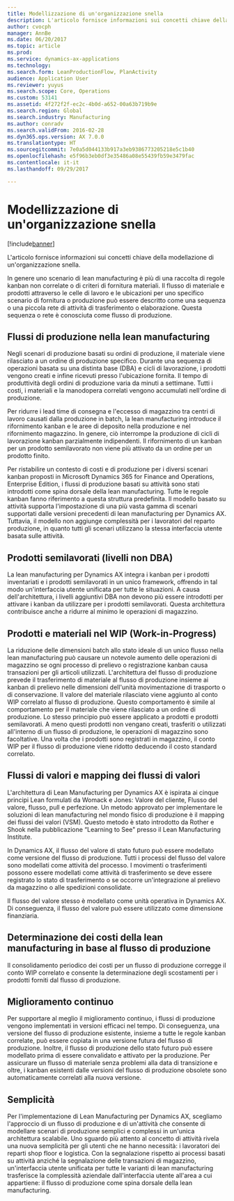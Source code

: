 ```yaml
---
title: Modellizzazione di un'organizzazione snella
description: L'articolo fornisce informazioni sui concetti chiave della modellazione di un'organizzazione snella.
author: cvocph
manager: AnnBe
ms.date: 06/20/2017
ms.topic: article
ms.prod: 
ms.service: dynamics-ax-applications
ms.technology: 
ms.search.form: LeanProductionFlow, PlanActivity
audience: Application User
ms.reviewer: yuyus
ms.search.scope: Core, Operations
ms.custom: 53141
ms.assetid: 4f272f2f-ec2c-4b0d-a652-00a63b719b9e
ms.search.region: Global
ms.search.industry: Manufacturing
ms.author: conradv
ms.search.validFrom: 2016-02-28
ms.dyn365.ops.version: AX 7.0.0
ms.translationtype: HT
ms.sourcegitcommit: 7e0a5d044133b917a3eb9386773205218e5c1b40
ms.openlocfilehash: e5f96b3eb0df3e35486a08e55439fb59e3479fac
ms.contentlocale: it-it
ms.lasthandoff: 09/29/2017

---
```


# <a name="modeling-a-lean-organization"></a>Modellizzazione di un'organizzazione snella

[!include[banner](../includes/banner.md)]


L'articolo fornisce informazioni sui concetti chiave della modellazione di un'organizzazione snella. 

In genere uno scenario di lean manufacturing è più di una raccolta di regole kanban non correlate o di criteri di fornitura materiali. Il flusso di materiale e prodotti attraverso le celle di lavoro e le ubicazioni per uno specifico scenario di fornitura o produzione può essere descritto come una sequenza o una piccola rete di attività di trasferimento o elaborazione. Questa sequenza o rete è conosciuta come flusso di produzione.

## <a name="production-flows-in-lean-manufacturing"></a>Flussi di produzione nella lean manufacturing
Negli scenari di produzione basati su ordini di produzione, il materiale viene rilasciato a un ordine di produzione specifico. Durante una sequenza di operazioni basata su una distinta base (DBA) e cicli di lavorazione, i prodotti vengono creati e infine ricevuti presso l'ubicazione fornita. Il tempo di produttività degli ordini di produzione varia da minuti a settimane. Tutti i costi, i materiali e la manodopera correlati vengono accumulati nell'ordine di produzione. 

Per ridurre i lead time di consegna e l'eccesso di magazzino tra centri di lavoro causati dalla produzione in batch, la lean manufacturing introduce il rifornimento kanban e le aree di deposito nella produzione e nel rifornimento magazzino. In genere, ciò interrompe la produzione di cicli di lavorazione kanban parzialmente indipendenti. Il rifornimento di un kanban per un prodotto semilavorato non viene più attivato da un ordine per un prodotto finito. 

Per ristabilire un contesto di costi e di produzione per i diversi scenari kanban proposti in Microsoft Dynamics 365 for Finance and Operations, Enterprise Edition, i flussi di produzione basati su attività sono stati introdotti come spina dorsale della lean manufacturing. Tutte le regole kanban fanno riferimento a questa struttura predefinita. Il modello basato su attività supporta l'impostazione di una più vasta gamma di scenari supportati dalle versioni precedenti di lean manufacturing per Dynamics AX. Tuttavia, il modello non aggiunge complessità per i lavoratori del reparto produzione, in quanto tutti gli scenari utilizzano la stessa interfaccia utente basata sulle attività.

## <a name="semi-finished-products-non-bom-levels"></a>Prodotti semilavorati (livelli non DBA)
La lean manufacturing per Dynamics AX integra i kanban per i prodotti inventariati e i prodotti semilavorati in un unico framework, offrendo in tal modo un'interfaccia utente unificata per tutte le situazioni. A causa dell'architettura, i livelli aggiuntivi DBA non devono più essere introdotti per attivare i kanban da utilizzare per i prodotti semilavorati. Questa architettura contribuisce anche a ridurre al minimo le operazioni di magazzino.

## <a name="products-and-material-in-work-in-progress"></a>Prodotti e materiali nel WIP (Work-in-Progress)
La riduzione delle dimensioni batch allo stato ideale di un unico flusso nella lean manufacturing può causare un notevole aumento delle operazioni di magazzino se ogni processo di prelievo o registrazione kanban causa transazioni per gli articoli utilizzati. L'architettura del flusso di produzione prevede il trasferimento di materiale al flusso di produzione insieme ai kanban di prelievo nelle dimensioni dell'unità movimentazione di trasporto o di conservazione. Il valore del materiale rilasciato viene aggiunto al conto WIP correlato al flusso di produzione. Questo comportamento è simile al comportamento per il materiale che viene rilasciato a un ordine di produzione. Lo stesso principio può essere applicato a prodotti e prodotti semilavorati. A meno questi prodotti non vengano creati, trasferiti o utilizzati all'interno di un flusso di produzione, le operazioni di magazzino sono facoltative. Una volta che i prodotti sono registrati in magazzino, il conto WIP per il flusso di produzione viene ridotto deducendo il costo standard correlato.

## <a name="value-streams-and-value-stream-mapping"></a>Flussi di valori e mapping dei flussi di valori
L'architettura di Lean Manufacturing per Dynamics AX è ispirata ai cinque principi Lean formulati da Womack e Jones: Valore del cliente, Flusso del valore, flusso, pull e perfezione. Un metodo approvato per implementare le soluzioni di lean manufacturing nel mondo fisico di produzione è il mapping dei flussi dei valori (VSM). Questo metodo è stato introdotto da Rother e Shook nella pubblicazione “Learning to See" presso il Lean Manufacturing Institute. 

In Dynamics AX, il flusso del valore di stato futuro può essere modellato come versione del flusso di produzione. Tutti i processi del flusso del valore sono modellati come attività del processo. I movimenti o trasferimenti possono essere modellati come attività di trasferimento se deve essere registrato lo stato di trasferimento o se occorre un'integrazione al prelievo da magazzino o alle spedizioni consolidate. 

Il flusso del valore stesso è modellato come unità operativa in Dynamics AX. Di conseguenza, il flusso del valore può essere utilizzato come dimensione finanziaria.

## <a name="costing-for-lean-manufacturing-based-on-the-production-flow"></a>Determinazione dei costi della lean manufacturing in base al flusso di produzione
Il consolidamento periodico dei costi per un flusso di produzione corregge il conto WIP correlato e consente la determinazione degli scostamenti per i prodotti forniti dal flusso di produzione.

## <a name="continuous-improvement"></a>Miglioramento continuo
Per supportare al meglio il miglioramento continuo, i flussi di produzione vengono implementati in versioni efficaci nel tempo. Di conseguenza, una versione del flusso di produzione esistente, insieme a tutte le regole kanban correlate, può essere copiata in una versione futura del flusso di produzione. Inoltre, il flusso di produzione dello stato futuro può essere modellato prima di essere convalidato e attivato per la produzione. Per assicurare un flusso di materiale senza problemi alla data di transizione e oltre, i kanban esistenti dalle versioni del flusso di produzione obsolete sono automaticamente correlati alla nuova versione.

## <a name="simplicity"></a>Semplicità
Per l'implementazione di Lean Manufacturing per Dynamics AX, scegliamo l'approccio di un flusso di produzione e di un'attività che consente di modellare scenari di produzione semplici e complessi in un'unica architettura scalabile. Uno sguardo più attento al concetto di attività rivela una nuova semplicità per gli utenti che ne hanno necessità: i lavoratori dei reparti shop floor e logistica. Con la segnalazione rispetto ai processi basati su attività anziché la segnalazione delle transazioni di magazzino, un'interfaccia utente unificata per tutte le varianti di lean manufacturing trasferisce la complessità aziendale dall'interfaccia utente all'area a cui appartiene: il flusso di produzione come spina dorsale della lean manufacturing.




